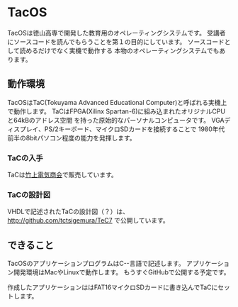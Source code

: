 # TacOS

TacOSは徳山高専で開発した教育用のオペレーティングシステムです。
受講者にソースコードを読んでもらうことを第１の目的にしています。
ソースコードとして読めるだけでなく実機で動作する
本物のオペレーティングシステムでもあります。

## 動作環境
TacOSはTaC(Tokuyama Advanced Educational Computer)と呼ばれる実機上で動作します。
TaCはFPGA(Xilinx Spartan-6)に組み込まれたオリジナルCPUと64kBのアドレス空間
を持った原始的なパーソナルコンピュータです。
VGAディスプレイ、PS/2キーボード、マイクロSDカードを接続することで
1980年代前半の8bitパソコン程度の能力を発揮します。
### TaCの入手
TaCは[竹上電気商会](http://www.e-takegami.jp/)で販売しています。
### TaCの設計図
VHDLで記述されたTaCの設計図（？）は、
http://github.com/tctsigemura/TeC7 で公開しています。

## できること
TacOSのアプリケーションプログラムはC--言語で記述します。
アプリケーション開発環境はMacやLinuxで動作します。
もうすぐGitHubで公開する予定です。

作成したアプリケーションははFAT16マイクロSDカードに書き込んでTaCにセットします。

